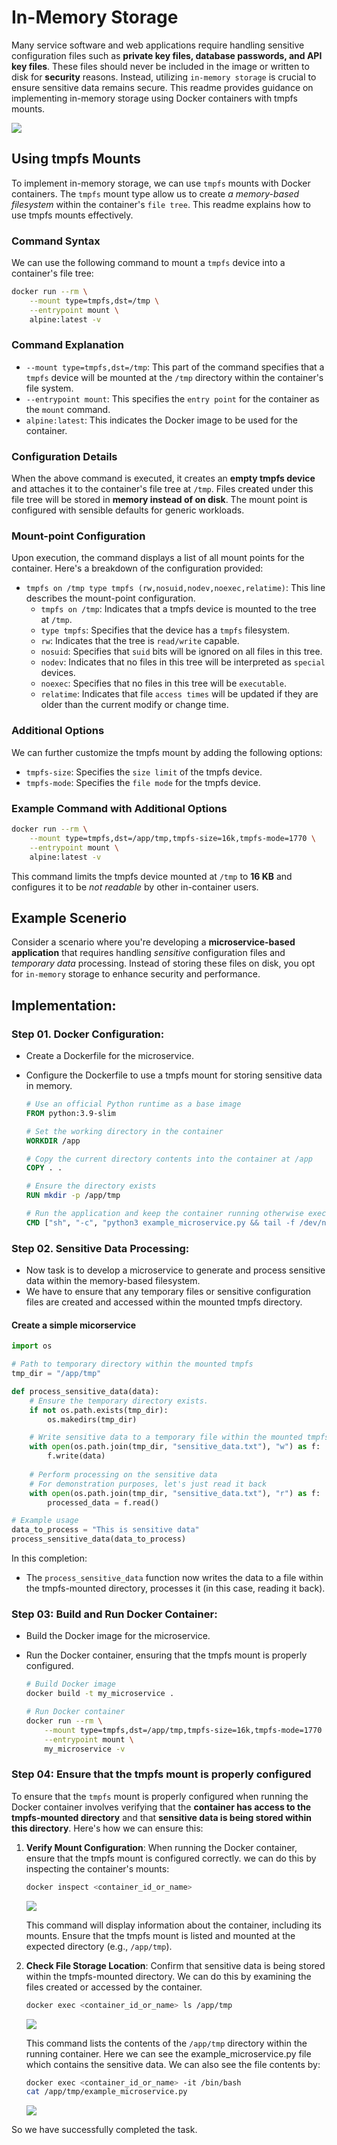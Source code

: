 # In-Memory Storage

Many service software and web applications require handling sensitive configuration files such as **private key files, database passwords, and API key files**. These files should never be included in the image or written to disk for **security** reasons. Instead, utilizing `in-memory storage` is crucial to ensure sensitive data remains secure. This readme provides guidance on implementing in-memory storage using Docker containers with tmpfs mounts.

![](./images/7.png)

## Using tmpfs Mounts
To implement in-memory storage, we can use `tmpfs` mounts with Docker containers. The `tmpfs` mount type allow us to create *a memory-based filesystem* within the container's `file tree`. This readme explains how to use tmpfs mounts effectively.

### Command Syntax
We can use the following command to mount a `tmpfs` device into a container's file tree:

```bash
docker run --rm \
    --mount type=tmpfs,dst=/tmp \
    --entrypoint mount \
    alpine:latest -v
```

### Command Explanation
- `--mount type=tmpfs,dst=/tmp`: This part of the command specifies that a `tmpfs` device will be mounted at the `/tmp` directory within the container's file system.
- `--entrypoint mount`: This specifies the `entry point` for the container as the `mount` command.
- `alpine:latest`: This indicates the Docker image to be used for the container.

### Configuration Details

When the above command is executed, it creates an **empty tmpfs device** and attaches it to the container's file tree at `/tmp`. Files created under this file tree will be stored in **memory instead of on disk**. The mount point is configured with sensible defaults for generic workloads. 

### Mount-point Configuration
Upon execution, the command displays a list of all mount points for the container. Here's a breakdown of the configuration provided:

- `tmpfs on /tmp type tmpfs (rw,nosuid,nodev,noexec,relatime)`: This line describes the mount-point configuration.
  - `tmpfs on /tmp`: Indicates that a tmpfs device is mounted to the tree at `/tmp`.
  - `type tmpfs`: Specifies that the device has a `tmpfs` filesystem.
  - `rw`: Indicates that the tree is `read/write` capable.
  - `nosuid`: Specifies that `suid` bits will be ignored on all files in this tree.
  - `nodev`: Indicates that no files in this tree will be interpreted as `special` devices.
  - `noexec`: Specifies that no files in this tree will be `executable`.
  - `relatime`: Indicates that file `access times` will be updated if they are older than the current modify or change time.

### Additional Options
We can further customize the tmpfs mount by adding the following options:

- `tmpfs-size`: Specifies the `size limit` of the tmpfs device.
- `tmpfs-mode`: Specifies the `file mode` for the tmpfs device.

### Example Command with Additional Options

```bash
docker run --rm \
    --mount type=tmpfs,dst=/app/tmp,tmpfs-size=16k,tmpfs-mode=1770 \
    --entrypoint mount \
    alpine:latest -v
```

This command limits the tmpfs device mounted at `/tmp` to **16 KB** and configures it to be *not readable* by other in-container users.

## Example Scenerio

Consider a scenario where you're developing a **microservice-based application** that requires handling *sensitive* configuration files and *temporary data* processing. Instead of storing these files on disk, you opt for `in-memory` storage to enhance security and performance.

## Implementation:

### **Step 01. Docker Configuration**:

- Create a Dockerfile for the microservice.
- Configure the Dockerfile to use a tmpfs mount for storing sensitive data in memory.

    ```Dockerfile
    # Use an official Python runtime as a base image
    FROM python:3.9-slim

    # Set the working directory in the container
    WORKDIR /app

    # Copy the current directory contents into the container at /app
    COPY . .

    # Ensure the directory exists
    RUN mkdir -p /app/tmp

    # Run the application and keep the container running otherwise exec command will not work
    CMD ["sh", "-c", "python3 example_microservice.py && tail -f /dev/null"]
    ```

### **Step 02. Sensitive Data Processing**:

- Now task is to develop a microservice to generate and process sensitive data within the memory-based filesystem.
- We have to ensure that any temporary files or sensitive configuration files are created and accessed within the mounted tmpfs directory.


#### Create a simple micorservice


```python
import os

# Path to temporary directory within the mounted tmpfs
tmp_dir = "/app/tmp"

def process_sensitive_data(data):
    # Ensure the temporary directory exists.
    if not os.path.exists(tmp_dir):
        os.makedirs(tmp_dir)

    # Write sensitive data to a temporary file within the mounted tmpfs
    with open(os.path.join(tmp_dir, "sensitive_data.txt"), "w") as f:
        f.write(data)
    
    # Perform processing on the sensitive data
    # For demonstration purposes, let's just read it back
    with open(os.path.join(tmp_dir, "sensitive_data.txt"), "r") as f:
        processed_data = f.read()

# Example usage
data_to_process = "This is sensitive data"
process_sensitive_data(data_to_process)
```

In this completion:
- The `process_sensitive_data` function now writes the data to a file within the tmpfs-mounted directory, processes it (in this case, reading it back).

### **Step 03: Build and Run Docker Container**:

- Build the Docker image for the microservice.
- Run the Docker container, ensuring that the tmpfs mount is properly configured.

    ```bash
    # Build Docker image
    docker build -t my_microservice .

    # Run Docker container
    docker run --rm \
        --mount type=tmpfs,dst=/app/tmp,tmpfs-size=16k,tmpfs-mode=1770 \
        --entrypoint mount \
        my_microservice -v
    ```

### **Step 04: Ensure that the tmpfs mount is properly configured**

To ensure that the `tmpfs` mount is properly configured when running the Docker container involves verifying that the **container has access to the tmpfs-mounted directory** and that **sensitive data is being stored within this directory**. Here's how we can ensure this:

1. **Verify Mount Configuration**: When running the Docker container, ensure that the tmpfs mount is configured correctly. we can do this by inspecting the container's mounts:

    ```bash
    docker inspect <container_id_or_name>
    ```

    ![](./images/4.png)

    This command will display information about the container, including its mounts. Ensure that the tmpfs mount is listed and mounted at the expected directory (e.g., `/app/tmp`).

2. **Check File Storage Location**: Confirm that sensitive data is being stored within the tmpfs-mounted directory. We can do this by examining the files created or accessed by the container.

    ```bash
    docker exec <container_id_or_name> ls /app/tmp
    ```

    ![](./images/5.png)

    This command lists the contents of the `/app/tmp` directory within the running container. Here we can see the example_microservice.py file which contains the sensitive data. We can also see the file contents by:

    ```bash
    docker exec <container_id_or_name> -it /bin/bash
    cat /app/tmp/example_microservice.py
    ````
    ![](./images/6.png)

So we have successfully completed the task.